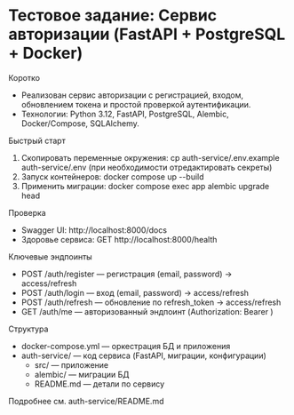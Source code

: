 # Тестовое задание: Сервис авторизации (FastAPI + PostgreSQL + Docker)

Коротко
- Реализован сервис авторизации с регистрацией, входом, обновлением токена и простой проверкой аутентификации.
- Технологии: Python 3.12, FastAPI, PostgreSQL, Alembic, Docker/Compose, SQLAlchemy.

Быстрый старт
1) Скопировать переменные окружения:
   cp auth-service/.env.example auth-service/.env
   (при необходимости отредактировать секреты)
2) Запуск контейнеров:
   docker compose up --build
3) Применить миграции:
   docker compose exec app alembic upgrade head

Проверка
- Swagger UI: http://localhost:8000/docs
- Здоровье сервиса: GET http://localhost:8000/health

Ключевые эндпоинты
- POST /auth/register — регистрация (email, password) -> access/refresh
- POST /auth/login — вход (email, password) -> access/refresh
- POST /auth/refresh — обновление по refresh_token -> access/refresh
- GET  /auth/me — авторизованный эндпоинт (Authorization: Bearer <access>)

Структура
- docker-compose.yml — оркестрация БД и приложения
- auth-service/ — код сервиса (FastAPI, миграции, конфигурации)
  - src/ — приложение
  - alembic/ — миграции БД
  - README.md — детали по сервису

Подробнее см. auth-service/README.md
